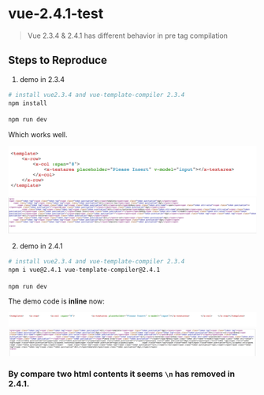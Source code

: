 # vue-2.4.1-test

> Vue 2.3.4 & 2.4.1 has different behavior in pre tag compilation


## Steps to Reproduce


1. demo in 2.3.4

```bash
# install vue2.3.4 and vue-template-compiler 2.3.4
npm install

npm run dev
```

Which works well.


![2.3.4](https://raw.githubusercontent.com/clancyz/vue-2.4.1-test/master/2.3.4.jpg)
![2.3.4](https://raw.githubusercontent.com/clancyz/vue-2.4.1-test/master/2.3.4html.png)


2. demo in 2.4.1

```bash
# install vue2.3.4 and vue-template-compiler 2.3.4
npm i vue@2.4.1 vue-template-compiler@2.4.1

npm run dev
```
The demo code is **inline** now:


![2.4.1](https://raw.githubusercontent.com/clancyz/vue-2.4.1-test/master/2.4.1.jpg)
![2.4.1](https://raw.githubusercontent.com/clancyz/vue-2.4.1-test/master/2.4.1html.png)


### By compare two html contents it seems `\n` has removed in 2.4.1.

